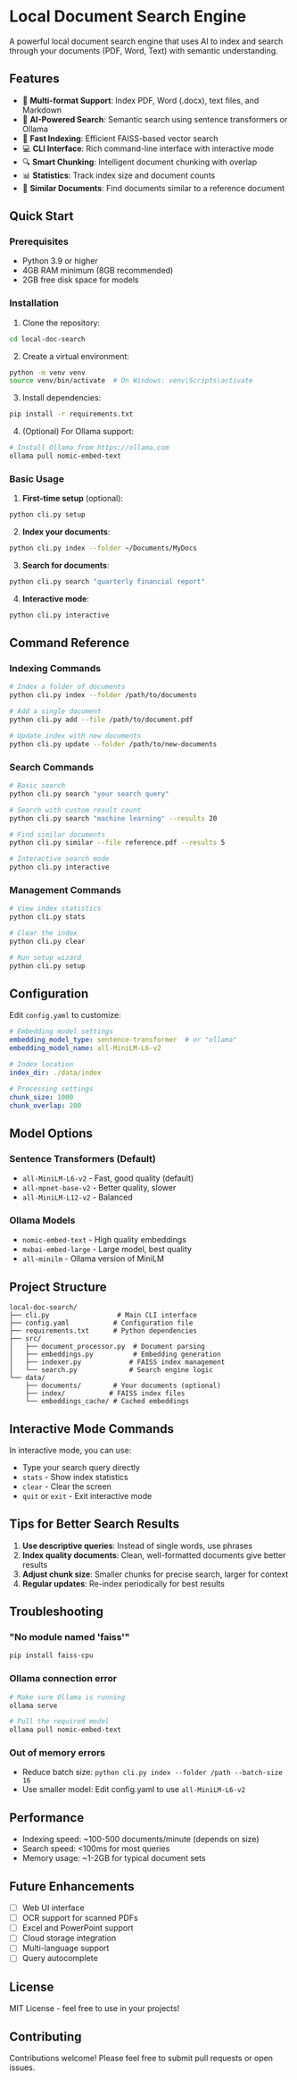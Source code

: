 # Local Document Search Engine

A powerful local document search engine that uses AI to index and search through your documents (PDF, Word, Text) with semantic understanding.

## Features

- 📁 **Multi-format Support**: Index PDF, Word (.docx), text files, and Markdown
- 🤖 **AI-Powered Search**: Semantic search using sentence transformers or Ollama
- 🚀 **Fast Indexing**: Efficient FAISS-based vector search
- 💻 **CLI Interface**: Rich command-line interface with interactive mode
- 🔍 **Smart Chunking**: Intelligent document chunking with overlap
- 📊 **Statistics**: Track index size and document counts
- 🎯 **Similar Documents**: Find documents similar to a reference document

## Quick Start

### Prerequisites

- Python 3.9 or higher
- 4GB RAM minimum (8GB recommended)
- 2GB free disk space for models

### Installation

1. Clone the repository:
```bash
cd local-doc-search
```

2. Create a virtual environment:
```bash
python -m venv venv
source venv/bin/activate  # On Windows: venv\Scripts\activate
```

3. Install dependencies:
```bash
pip install -r requirements.txt
```

4. (Optional) For Ollama support:
```bash
# Install Ollama from https://ollama.com
ollama pull nomic-embed-text
```

### Basic Usage

1. **First-time setup** (optional):
```bash
python cli.py setup
```

2. **Index your documents**:
```bash
python cli.py index --folder ~/Documents/MyDocs
```

3. **Search for documents**:
```bash
python cli.py search "quarterly financial report"
```

4. **Interactive mode**:
```bash
python cli.py interactive
```

## Command Reference

### Indexing Commands

```bash
# Index a folder of documents
python cli.py index --folder /path/to/documents

# Add a single document
python cli.py add --file /path/to/document.pdf

# Update index with new documents
python cli.py update --folder /path/to/new-documents
```

### Search Commands

```bash
# Basic search
python cli.py search "your search query"

# Search with custom result count
python cli.py search "machine learning" --results 20

# Find similar documents
python cli.py similar --file reference.pdf --results 5

# Interactive search mode
python cli.py interactive
```

### Management Commands

```bash
# View index statistics
python cli.py stats

# Clear the index
python cli.py clear

# Run setup wizard
python cli.py setup
```

## Configuration

Edit `config.yaml` to customize:

```yaml
# Embedding model settings
embedding_model_type: sentence-transformer  # or "ollama"
embedding_model_name: all-MiniLM-L6-v2

# Index location
index_dir: ./data/index

# Processing settings
chunk_size: 1000
chunk_overlap: 200
```

## Model Options

### Sentence Transformers (Default)
- `all-MiniLM-L6-v2` - Fast, good quality (default)
- `all-mpnet-base-v2` - Better quality, slower
- `all-MiniLM-L12-v2` - Balanced

### Ollama Models
- `nomic-embed-text` - High quality embeddings
- `mxbai-embed-large` - Large model, best quality
- `all-minilm` - Ollama version of MiniLM

## Project Structure

```
local-doc-search/
├── cli.py                 # Main CLI interface
├── config.yaml           # Configuration file
├── requirements.txt      # Python dependencies
├── src/
│   ├── document_processor.py  # Document parsing
│   ├── embeddings.py          # Embedding generation
│   ├── indexer.py            # FAISS index management
│   └── search.py             # Search engine logic
└── data/
    ├── documents/        # Your documents (optional)
    ├── index/           # FAISS index files
    └── embeddings_cache/ # Cached embeddings
```

## Interactive Mode Commands

In interactive mode, you can use:
- Type your search query directly
- `stats` - Show index statistics
- `clear` - Clear the screen
- `quit` or `exit` - Exit interactive mode

## Tips for Better Search Results

1. **Use descriptive queries**: Instead of single words, use phrases
2. **Index quality documents**: Clean, well-formatted documents give better results
3. **Adjust chunk size**: Smaller chunks for precise search, larger for context
4. **Regular updates**: Re-index periodically for best results

## Troubleshooting

### "No module named 'faiss'"
```bash
pip install faiss-cpu
```

### Ollama connection error
```bash
# Make sure Ollama is running
ollama serve

# Pull the required model
ollama pull nomic-embed-text
```

### Out of memory errors
- Reduce batch size: `python cli.py index --folder /path --batch-size 16`
- Use smaller model: Edit config.yaml to use `all-MiniLM-L6-v2`

## Performance

- Indexing speed: ~100-500 documents/minute (depends on size)
- Search speed: <100ms for most queries
- Memory usage: ~1-2GB for typical document sets

## Future Enhancements

- [ ] Web UI interface
- [ ] OCR support for scanned PDFs
- [ ] Excel and PowerPoint support
- [ ] Cloud storage integration
- [ ] Multi-language support
- [ ] Query autocomplete

## License

MIT License - feel free to use in your projects!

## Contributing

Contributions welcome! Please feel free to submit pull requests or open issues.